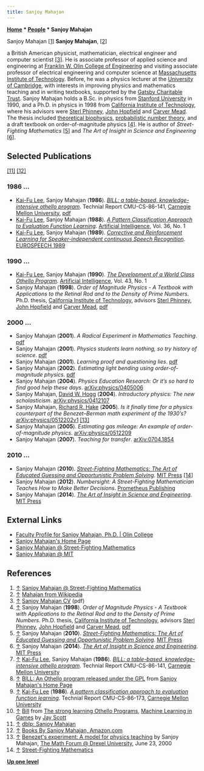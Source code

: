 ```yaml
---
title: Sanjoy Mahajan
---
```

**[Home](Home "Home") \* [People](People "People") \* Sanjoy Mahajan**



 [](http://streetfightingmath.com/author.html) Sanjoy Mahajan <a id="cite-note-1" href="#cite-ref-1">[1]</a> 
**Sanjoy Mahajan**, <a id="cite-note-2" href="#cite-ref-2">[2]</a>  

a British American physicist, mathematician, electrical engineer and computer scientist <a id="cite-note-3" href="#cite-ref-3">[3]</a>. He is associate professor of applied science and engineering at [Franklin W. Olin College of Engineering](https://en.wikipedia.org/wiki/Franklin_W._Olin_College_of_Engineering) and visiting associate professor of electrical engineering and computer science at [Massachusetts Institute of Technology](Massachusetts_Institute_of_Technology "Massachusetts Institute of Technology"). 
Before, he was a physics lecturer at the [University of Cambridge](https://en.wikipedia.org/wiki/University_of_Cambridge), with interests in improving physics and mathematics teaching and in writing textbooks, supported by the [Gatsby Charitable Trust](https://en.wikipedia.org/wiki/Gatsby_Charitable_Foundation). 
Sanjoy Mahajan holds a B.Sc. in physics from [Stanford University](Stanford_University "Stanford University") in 1990, and a Ph.D. in physics in 1998 from [California Institute of Technology](https://en.wikipedia.org/wiki/California_Institute_of_Technology), where his advisors were [Sterl Phinney](Mathematician#SPhinney "Mathematician"), [John Hopfield](Mathematician#JHopfield "Mathematician") and [Carver Mead](Mathematician#CAMead "Mathematician"). The thesis included [theoretical biophysics](https://en.wikipedia.org/wiki/Biophysics), [probabilistic number theory](https://en.wikipedia.org/wiki/Probabilistic_number_theory), and a draft textbook on order-of-magnitude physics <a id="cite-note-4" href="#cite-ref-4">[4]</a>. 
He is author of *Street-Fighting Mathematics* <a id="cite-note-5" href="#cite-ref-5">[5]</a> and *The Art of Insight in Science and Engineering* <a id="cite-note-6" href="#cite-ref-6">[6]</a>. 



## Selected Publications


<a id="cite-note-11" href="#cite-ref-11">[11]</a> <a id="cite-note-12" href="#cite-ref-12">[12]</a>



### 1986 ...


* [Kai-Fu Lee](Kai-Fu_Lee "Kai-Fu Lee"), Sanjoy Mahajan (**1986**). *[BILL: a table-based, knowledge-intensive othello program](https://kilthub.cmu.edu/articles/BILL_a_table-based_knowledge-intensive_othello_program/6603887/1)*. Technial Report CMU-CS-86-141, [Carnegie Mellon University](Carnegie_Mellon_University "Carnegie Mellon University"), [pdf](https://pdfs.semanticscholar.org/f7ab/15736ecc79452aa4546cf8d7f5aa94d6afa0.pdf)
* [Kai-Fu Lee](Kai-Fu_Lee "Kai-Fu Lee"), Sanjoy Mahajan (**1988**). *[A Pattern Classification Approach to Evaluation Function Learning](https://www.sciencedirect.com/science/article/abs/pii/0004370288900768)*. [Artificial Intelligence](https://en.wikipedia.org/wiki/Artificial_Intelligence_%28journal%29), Vol. 36, No. 1
* [Kai-Fu Lee](Kai-Fu_Lee "Kai-Fu Lee"), Sanjoy Mahajan (**1989**). *[Corrective and Reinforcement Learning for Speaker-independent continuous Speech Recognition](https://www.semanticscholar.org/paper/Corrective-and-reinforcement-learning-for-speech-Lee-Mahajan/ea82f514e0e00586f00402a4df2cd0885b4e13c5)*. [EUROSPEECH 1989](https://dblp.uni-trier.de/db/conf/interspeech/eurospeech1989.html)


### 1990 ...


* [Kai-Fu Lee](Kai-Fu_Lee "Kai-Fu Lee"), Sanjoy Mahajan (**1990**). *[The Development of a World Class Othello Program](https://www.sciencedirect.com/science/article/abs/pii/000437029090068B)*. [Artificial Intelligence](https://en.wikipedia.org/wiki/Artificial_Intelligence_%28journal%29), Vol. 43, No. 1
* Sanjoy Mahajan (**1998**). *Order of Magnitude Physics - A Textbook with Applications to the Retinal Rod and to the Density of Prime Numbers*. Ph.D. thesis, [California Institute of Technology](https://en.wikipedia.org/wiki/California_Institute_of_Technology), advisors [Sterl Phinney](Mathematician#SPhinney "Mathematician"), [John Hopfield](Mathematician#JHopfield "Mathematician") and [Carver Mead](Mathematician#CAMead "Mathematician"), [pdf](http://www.inference.phy.cam.ac.uk/sanjoy/thesis/thesis-letter.pdf)


### 2000 ...


* Sanjoy Mahajan (**2001**). *A Radical Experiment in Mathematics Teaching*. [pdf](http://www.inference.phy.cam.ac.uk/sanjoy/ihpst/benezet.pdf)
* Sanjoy Mahajan (**2001**). *Physics students learn nothing, so try history of science*. [pdf](http://www.inference.phy.cam.ac.uk/sanjoy/ihpst/rote-physics.pdf)
* Sanjoy Mahajan (**2001**). *Learning proof and questioning lies*. [pdf](http://www.inference.phy.cam.ac.uk/sanjoy/ihpst/proof.pdf)
* Sanjoy Mahajan (**2002**). *Estimating light bending using order-of-magnitude physics*. [pdf](http://www.inference.phy.cam.ac.uk/sanjoy/teaching/approximation/light-bending.pdf)
* Sanjoy Mahajan (**2004**). *Physics Education Research: Or it’s so hard to find good help these days*. [arXiv:physics/0405006](http://arxiv.org/abs/physics/0405006)
* Sanjoy Mahajan, [David W. Hogg](https://as.nyu.edu/content/nyu-as/as/faculty/david-w-hogg.html) (**2004**). *Introductory physics: The new scholasticism*. [arXiv:physics/0412107](https://arxiv.org/abs/physics/0412107)
* Sanjoy Mahajan, [Richard R. Hake](https://scholar.google.com/citations?user=10EI2q8AAAAJ&hl=en) (**2005**). *Is it finally time for a physics counterpart of the Benezet–Berman math experiment of the 1930’s?* [arXiv:physics/0512202v1](https://arxiv.org/abs/physics/0512202v1) <a id="cite-note-13" href="#cite-ref-13">[13]</a>
* Sanjoy Mahajan (**2005**). *Estimating gas mileage: An example of order-of-magnitude physics*. [arXiv:physics/0512209](https://arxiv.org/abs/physics/0512209)
* Sanjoy Mahajan (**2007**). *Teaching for transfer*. [arXiv:0704.1854](https://arxiv.org/abs/0704.1854)


### 2010 ...


* Sanjoy Mahajan (**2010**). *[Street-Fighting Mathematics: The Art of Educated Guessing and Opportunistic Problem Solving](https://mitpress.mit.edu/books/street-fighting-mathematics)*. [MIT Press](https://en.wikipedia.org/wiki/MIT_Press) <a id="cite-note-14" href="#cite-ref-14">[14]</a>
* Sanjoy Mahajan (**2012**). *Numbersight: A Street-Fighting Mathematician Teaches How to Make Better Decisions*. [Prometheus Publishing](https://en.wikipedia.org/wiki/Prometheus_Books)
* Sanjoy Mahajan (**2014**). *[The Art of Insight in Science and Engineering](https://mitpress.mit.edu/books/art-insight-science-and-engineering)*. [MIT Press](https://en.wikipedia.org/wiki/MIT_Press)


## External Links


* [Faculty Profile for Sanjoy Mahajan, Ph.D. | Olin College](http://www.olin.edu/faculty/profile/sanjoy-mahajan/)
* [Sanjoy Mahajan's Home Page](http://www.inference.phy.cam.ac.uk/sanjoy/)
* [Sanjoy Mahajan @ Street-Fighting Mathematics](http://streetfightingmath.com/author.html)
* [Sanjoy Mahajan @ MIT](http://web.mit.edu/sanjoy/www/)


## References


1. <a id="cite-ref-1" href="#cite-note-1">↑</a> [Sanjoy Mahajan @ Street-Fighting Mathematics](http://streetfightingmath.com/author.html)
2. <a id="cite-ref-2" href="#cite-note-2">↑</a> [Mahajan from Wikipedia](https://en.wikipedia.org/wiki/Mahajan)
3. <a id="cite-ref-3" href="#cite-note-3">↑</a> [Sanjoy Mahajan CV](http://web.mit.edu/sanjoy/www/cv.pdf) (pdf)
4. <a id="cite-ref-4" href="#cite-note-4">↑</a> Sanjoy Mahajan (**1998**). *Order of Magnitude Physics - A Textbook with Applications to the Retinal Rod and to the Density of Prime Numbers*. Ph.D. thesis, [California Institute of Technology](https://en.wikipedia.org/wiki/California_Institute_of_Technology), advisors [Sterl Phinney](Mathematician#SPhinney "Mathematician"), [John Hopfield](Mathematician#JHopfield "Mathematician") and [Carver Mead](Mathematician#CAMead "Mathematician"), [pdf](http://www.inference.phy.cam.ac.uk/sanjoy/thesis/thesis-letter.pdf)
5. <a id="cite-ref-5" href="#cite-note-5">↑</a> Sanjoy Mahajan (**2010**). *[Street-Fighting Mathematics: The Art of Educated Guessing and Opportunistic Problem Solving](https://mitpress.mit.edu/books/street-fighting-mathematics)*. [MIT Press](https://en.wikipedia.org/wiki/MIT_Press)
6. <a id="cite-ref-6" href="#cite-note-6">↑</a> Sanjoy Mahajan (**2014**). *[The Art of Insight in Science and Engineering](https://mitpress.mit.edu/books/art-insight-science-and-engineering)*. [MIT Press](https://en.wikipedia.org/wiki/MIT_Press)
7. <a id="cite-ref-7" href="#cite-note-7">↑</a> [Kai-Fu Lee](Kai-Fu_Lee "Kai-Fu Lee"), Sanjoy Mahajan (**1986**). *[BILL: a table-based, knowledge-intensive othello program](https://kilthub.cmu.edu/articles/BILL_a_table-based_knowledge-intensive_othello_program/6603887/1)*. Technial Report CMU-CS-86-141, [Carnegie Mellon University](Carnegie_Mellon_University "Carnegie Mellon University")
8. <a id="cite-ref-8" href="#cite-note-8">↑</a> [BILL: An Othello program released under the GPL](http://www.inference.phy.cam.ac.uk/sanjoy/othello/bill-1.0.tar.gz) from [Sanjoy Mahajan's Home Page](http://www.inference.phy.cam.ac.uk/sanjoy/)
9. <a id="cite-ref-9" href="#cite-note-9">↑</a> [Kai-Fu Lee](Kai-Fu_Lee "Kai-Fu Lee") (**1986**). *[A pattern classification approach to evaluation function learning](https://kilthub.cmu.edu/articles/A_pattern_classification_approach_to_evaluation_function_learning/6591158)*. Technial Report CMU-CS-86-173, [Carnegie Mellon University](Carnegie_Mellon_University "Carnegie Mellon University")
10. <a id="cite-ref-10" href="#cite-note-10">↑</a> [Bill](http://satirist.org/learn-game/systems/othello/bill.html) from [The strong learning Othello Programs](http://satirist.org/learn-game/systems/othello/), [Machine Learning in Games](http://satirist.org/learn-game/) by [Jay Scott](Jay_Scott "Jay Scott")
11. <a id="cite-ref-11" href="#cite-note-11">↑</a> [dblp: Sanjoy Mahajan](https://dblp.uni-trier.de/pers/hd/m/Mahajan:Sanjoy)
12. <a id="cite-ref-12" href="#cite-note-12">↑</a> [Books By Sanjoy Mahajan, Amazon.com](https://www.amazon.com/Sanjoy-Mahajan/e/B00385T6WC/)
13. <a id="cite-ref-13" href="#cite-note-13">↑</a> [Benezet's experiment: A model for physics teaching](http://mathforum.org/kb/message.jspa?messageID=1477249) by Sanjoy Mahajan, [The Math Forum @ Drexel University](http://mathforum.org/), June 23, 2000
14. <a id="cite-ref-14" href="#cite-note-14">↑</a> [Street-Fighting Mathematics](http://streetfightingmath.com/)

**[Up one level](People "People")**







 
